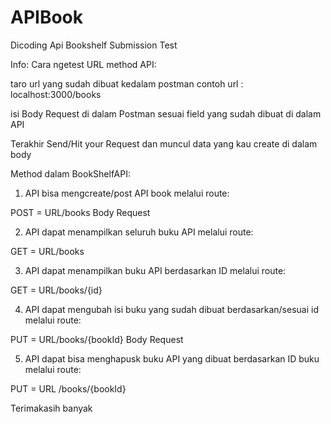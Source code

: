 # APIBook
Dicoding Api Bookshelf Submission Test


Info: Cara ngetest  URL method API:

taro url yang sudah dibuat kedalam postman  contoh url : localhost:3000/books

isi Body Request di dalam Postman sesuai field yang sudah dibuat di dalam API

Terakhir Send/Hit your Request dan muncul data yang kau create di dalam body 


Method dalam BookShelfAPI:

1. API bisa mengcreate/post API book melalui route:

POST = URL/books Body Request

2. API dapat menampilkan seluruh buku API melalui route:

GET =  URL/books

3. API dapat menampilkan buku API berdasarkan ID melalui route:

GET =  URL/books/{id}

4.  API dapat mengubah isi buku yang  sudah dibuat berdasarkan/sesuai id melalui route:

PUT = URL/books/{bookId} Body Request

5.  API dapat bisa menghapusk buku API yang dibuat berdasarkan ID buku melalui route:

PUT =  URL /books/{bookId}

Terimakasih banyak 
